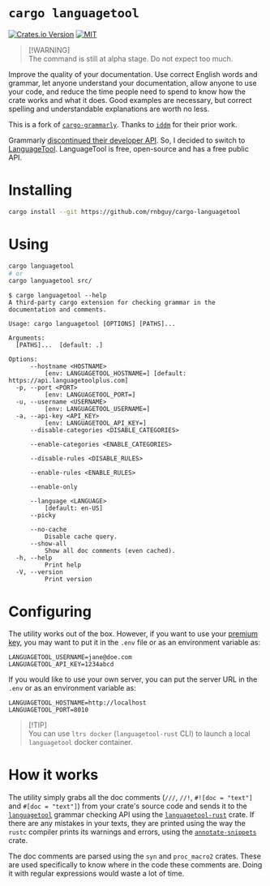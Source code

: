 # `cargo languagetool`

[![Crates.io Version][crates-io-badge]][crates-io-link]
[![MIT][license-image]][license-link]

> [!WARNING]\
> The command is still at alpha stage. Do not expect too much.

Improve the quality of your documentation. Use correct English words and
grammar, let anyone understand your documentation, allow anyone to use your
code, and reduce the time people need to spend to know how the crate works and
what it does. Good examples are necessary, but correct spelling and
understandable explanations are worth no less.

This is a fork of [`cargo-grammarly`][cargo-grammarly]. Thanks to [`iddm`][iddm]
for their prior work.

Grammarly [discontinued their developer API](grammarly-dev-api-discontinue). So,
I decided to switch to [LanguageTool][languagetool]. LanguageTool is free,
open-source and has a free public API.

# Installing

```sh
cargo install --git https://github.com/rnbguy/cargo-languagetool
```

# Using

```sh
cargo languagetool
# or
cargo languagetool src/
```

```console
$ cargo languagetool --help
A third-party cargo extension for checking grammar in the documentation and comments.

Usage: cargo languagetool [OPTIONS] [PATHS]...

Arguments:
  [PATHS]...  [default: .]

Options:
      --hostname <HOSTNAME>
          [env: LANGUAGETOOL_HOSTNAME=] [default: https://api.languagetoolplus.com]
  -p, --port <PORT>
          [env: LANGUAGETOOL_PORT=]
  -u, --username <USERNAME>
          [env: LANGUAGETOOL_USERNAME=]
  -a, --api-key <API_KEY>
          [env: LANGUAGETOOL_API_KEY=]
      --disable-categories <DISABLE_CATEGORIES>

      --enable-categories <ENABLE_CATEGORIES>

      --disable-rules <DISABLE_RULES>

      --enable-rules <ENABLE_RULES>

      --enable-only

      --language <LANGUAGE>
          [default: en-US]
      --picky

      --no-cache
          Disable cache query.
      --show-all
          Show all doc comments (even cached).
  -h, --help
          Print help
  -V, --version
          Print version
```

# Configuring

The utility works out of the box. However, if you want to use your
[premium key][languagetool-api-key], you may want to put it in the `.env` file
or as an environment variable as:

```
LANGUAGETOOL_USERNAME=jane@doe.com
LANGUAGETOOL_API_KEY=1234abcd
```

If you would like to use your own server, you can put the server URL in the
`.env` or as an environment variable as:

```
LANGUAGETOOL_HOSTNAME=http://localhost
LANGUAGETOOL_PORT=8010
```

> [!TIP]\
> You can use `ltrs docker` (`languagetool-rust` CLI) to launch a local
> `languagetool` docker container.

# How it works

The utility simply grabs all the doc comments (`///`, `//!`, `#![doc = "text"]`
and `#[doc = "text"]`) from your crate's source code and sends it to the
[`languagetool`][languagetool] grammar checking API using the
[`languagetool-rust`][languagetool-rust] crate. If there are any mistakes in
your texts, they are printed using the way the `rustc` compiler prints its
warnings and errors, using the [`annotate-snippets`][annotate-snippets] crate.

The doc comments are parsed using the `syn` and `proc_macro2` crates. These are
used specifically to know where in the code these comments are. Doing it with
regular expressions would waste a lot of time.

[license-image]: https://img.shields.io/badge/License-MIT-yellow
[license-link]: https://github.com/rnbguy/cargo-languagetool/blob/main/LICENSE
[crates-io-link]: https://crates.io/crates/cargo-languagetool
[crates-io-badge]: https://img.shields.io/crates/v/cargo-languagetool
[languagetool]: https://languagetoolplus.com
[languagetool-api-key]: https://languagetool.org/editor/settings/access-tokens
[languagetool-rust]: https://crates.io/crates/languagetool-rust
[annotate-snippets]: https://crates.io/crates/annotate-snippets
[iddm]: https://github.com/iddm
[cargo-grammarly]: https://github.com/iddm/cargo-grammarly
[grammarly-dev-api-discontinue]: https://developer.grammarly.com
